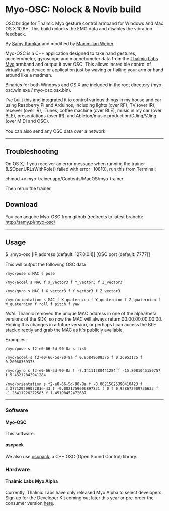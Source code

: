 # Myo-OSC: Nolock & Novib build

OSC bridge for Thalmic Myo gesture control armband for Windows and Mac OS X 10.8+.
This build unlocks the EMG data and disables the vibration feedback.

By [Samy Kamkar](http://samy.pl) and modified by [Maximilian Weber](http://nichtdersoziologe.de) 

Myo-OSC is a C++ application designed to take hand gestures, accelerometer, gyroscope and magnetometer data from the [Thalmic Labs Myo](https://www.thalmic.com/en/myo/) armband and output it over OSC. This allows incredible control of virtually any device or application just by waving or flailing your arm or hand around like a madman.

Binaries for both Windows and OS X are included in the root directory (myo-osc.win.exe / myo-osc.osx.bin).

I've built this and integrated it to control various things in my house and car using Raspberry Pi and Arduinos, including lights (over RF), TV (over IR), receiver (over IR), iTunes, coffee machine (over BLE), music in my car (over BLE), presentations (over IR), and Ableton/music production/DJing/VJing (over MIDI and OSC).

You can also send any OSC data over a network.

------

## Troubleshooting
On OS X, if you receiver an error message when running the trainer (LSOpenURLsWithRole() failed with error -10810), run this from Terminal:

chmod +x myo-trainer.app/Contents/MacOS/myo-trainer

Then rerun the trainer.

## Download
You can acquire Myo-OSC from github (redirects to latest branch): <http://samy.pl/myo-osc/>

------

## Usage
$ ./myo-osc [IP address (default: 127.0.0.1)] [OSC port (default: 7777)]

This will output the following OSC data

```
/myo/pose s MAC s pose

/myo/accel s MAC f X_vector3 f Y_vector3 f Z_vector3

/myo/gyro s MAC f X_vector3 f Y_vector3 f Z_vector3

/myo/orientation s MAC f X_quaternion f Y_quaternion f Z_quaternion f W_quaternion f roll f pitch f yaw
```

*Note:* Thalmic removed the unique MAC address in one of the alpha/beta versions of the SDK, so now the MAC will always return 00:00:00:00:00:00. Hoping this changes in a future version, or perhaps I can access the BLE stack directly and grab the MAC as it's publicly available.

Examples:

```
/myo/pose s f2-e0-66-5d-90-8a s fist

/myo/accel s f2-e0-66-5d-90-8a f 0.95849609375 f 0.26953125 f 0.20068359375

/myo/gyro s f2-e0-66-5d-90-8a f -7.14111280441284 f -15.8081045150757 f 5.43212842941284

/myo/orientation s f2-e0-66-5d-90-8a f -0.00215625390410423 f 3.37712929902281e-43 f -0.0021759606897831 f 0 f 0.928672909736633 f -1.23411226272583 f 1.45198452472687
```


------

### Software

#### Myo-OSC
This software.

#### oscpack
We also use [oscpack](https://code.google.com/p/oscpack/), a C++ OSC (Open Sound Control) library.

### Hardware

#### Thalmic Labs Myo Alpha
Currently, Thalmic Labs have only released Myo Alpha to select developers. Sign up for the Developer Kit coming out later this year or pre-order the consumer version [here](https://www.thalmic.com/en/myo/).
